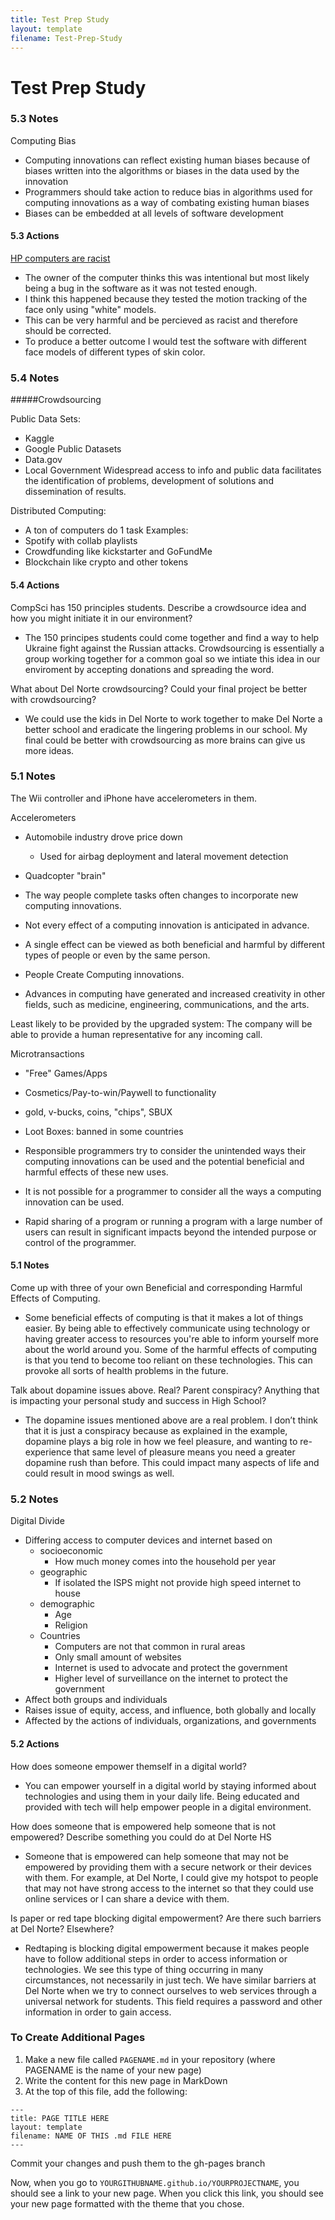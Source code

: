 ```yaml
---
title: Test Prep Study
layout: template
filename: Test-Prep-Study
--- 
```


# Test Prep Study

### 5.3 Notes
Computing Bias
- Computing innovations can reflect existing human biases because of biases written into the algorithms or biases in the data used by the innovation
- Programmers should take action to reduce bias in algorithms used for computing innovations as a way of combating existing human biases
- Biases can be embedded at all levels of software development


#### 5.3 Actions
[HP computers are racist](https://www.youtube.com/watch?v=t4DT3tQqgRM)
- The owner of the computer thinks this was intentional but most likely being a bug in the software as it was not tested enough. 
- I think this happened because they tested the motion tracking of the face only using "white" models. 
- This can be very harmful and be percieved as racist and therefore should be corrected. 
- To produce a better outcome I would test the software with different face models of different types of skin color.

### 5.4 Notes 
#####Crowdsourcing

Public Data Sets:
- Kaggle
- Google Public Datasets
- Data.gov
- Local Government
  Widespread access to info and public data facilitates the identification of problems, development of solutions and dissemination of results.

Distributed Computing:
- A ton of computers do 1 task
  Examples:
- Spotify with collab playlists
- Crowdfunding like kickstarter and GoFundMe
- Blockchain like crypto and other tokens


#### 5.4 Actions
CompSci has 150 principles students. Describe a crowdsource idea and how you might initiate it in our environment?
- The 150 principes students could come together and find a way to help Ukraine fight against the Russian attacks. Crowdsourcing is essentially a group working together for a common goal so we intiate this idea in our enviroment by accepting donations and spreading the word.

What about Del Norte crowdsourcing? Could your final project be better with crowdsourcing?
- We could use the kids in Del Norte to work together to make Del Norte a better school and eradicate the lingering problems in our school. My final could be better with crowdsourcing as more brains can give us more ideas.

### 5.1 Notes
The Wii controller and iPhone have accelerometers in them.

Accelerometers
- Automobile industry drove price down
  - Used for airbag deployment and lateral movement detection
- Quadcopter "brain"

- The way people complete tasks often changes to incorporate new computing innovations.
- Not every effect of a computing innovation is anticipated in advance.
- A single effect can be viewed as both beneficial and harmful by different types of people or even by the same person.
- People Create Computing innovations.
- Advances in computing have generated and increased creativity in other fields, such as medicine, engineering, communications, and the arts.

Least likely to be provided by the upgraded system: The company will be able to provide a human representative for any incoming call.

Microtransactions
- "Free" Games/Apps
- Cosmetics/Pay-to-win/Paywell to functionality
- gold, v-bucks, coins, "chips", SBUX
- Loot Boxes: banned in some countries


- Responsible programmers try to consider the unintended ways their computing innovations can be used and the potential beneficial and harmful effects of these new uses. 
- It is not possible for a programmer to consider all the ways a computing innovation can be used.
- Rapid sharing of a program or running a program with a large number of users can result in significant impacts beyond the intended purpose or control of the programmer.

#### 5.1 Notes
Come up with three of your own Beneficial and corresponding Harmful Effects of Computing.
- Some beneficial effects of computing is that it makes a lot of things easier. By being able to effectively communicate using technology or having greater access to resources you're able to inform yourself more about the world around you. Some of the harmful effects of computing is that you tend to become too reliant on these technologies. This can provoke all sorts of health problems in the future.

Talk about dopamine issues above. Real? Parent conspiracy? Anything that is impacting your personal study and success in High School?
- The dopamine issues mentioned above are a real problem. I don’t think that it is just a conspiracy because as explained in the example, dopamine plays a big role in how we feel pleasure, and wanting to re-experience that same level of pleasure means you need a greater dopamine rush than before. This could impact many aspects of life and could result in mood swings as well.


### 5.2 Notes
Digital Divide
- Differing access to computer devices and internet based on
  - socioeconomic
    - How much money comes into the household per year
  - geographic
    - If isolated the ISPS might not provide high speed internet to house
  - demographic
    - Age
    - Religion
  - Countries
    - Computers are not that common in rural areas
    - Only small amount of websites
    - Internet is used to advocate and protect the government
    - Higher level of surveillance on the internet to protect the government
- Affect both groups and individuals
- Raises issue of equity, access, and influence, both globally and locally
- Affected by the actions of individuals, organizations, and governments

#### 5.2 Actions
How does someone empower themself in a digital world?
- You can empower yourself in a digital world by staying informed about technologies and using them in your daily life. Being educated and provided with tech will help empower people in a digital environment.

How does someone that is empowered help someone that is not empowered? Describe something you could do at Del Norte HS
- Someone that is empowered can help someone that may not be empowered by providing them with a secure network or their devices with them. For example, at Del Norte, I could give my hotspot to people that may not have strong access to the internet so that they could use online services or I can share a device with them.

Is paper or red tape blocking digital empowerment? Are there such barriers at Del Norte? Elsewhere?
- Redtaping is blocking digital empowerment because it makes people have to follow additional steps in order to access information or technologies. We see this type of thing occurring in many circumstances, not necessarily in just tech. We have similar barriers at Del Norte when we try to connect ourselves to web services through a universal network for students. This field requires a password and other information in order to gain access.



### To Create Additional Pages
1. Make a new file called `PAGENAME.md` in your repository (where PAGENAME is the name of your new page)
2. Write the content for this new page in MarkDown
3. At the top of this file, add the following:

```
---
title: PAGE TITLE HERE
layout: template
filename: NAME OF THIS .md FILE HERE
--- 
```

Commit your changes and push them to the gh-pages branch

Now, when you go to `YOURGITHUBNAME.github.io/YOURPROJECTNAME`, you should see a link to your new page. When you click this link, you should see your new page formatted with the theme that you chose.
